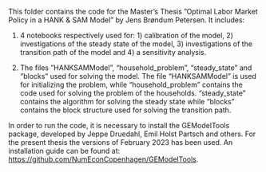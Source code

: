 This folder contains the code for the Master’s Thesis ”Optimal Labor Market Policy in a 
HANK & SAM Model” by Jens Brøndum Petersen. It includes:

1. 4 notebooks respectively used for: 1) calibration of the model, 2) investigations of the 
steady state of the model, 3) investigations of the transition path of the model and 4) a 
sensitivity analysis.

3. The files ”HANKSAMModel”, “household_problem”, “steady_state” and “blocks”
used for solving the model. The file “HANKSAMModel” is used for initializing the 
problem, while “household_problem” contains the code used for solving the problem 
of the households. “steady_state” contains the algorithm for solving the steady state 
while “blocks” contains the block structure used for solving the transition path.

In order to run the code, it is necessary to install the GEModelTools package, developed by
Jeppe Druedahl, Emil Holst Partsch and others. For the present thesis the versions of 
February 2023 has been used. An installation guide can be found at: 
https://github.com/NumEconCopenhagen/GEModelTools.
